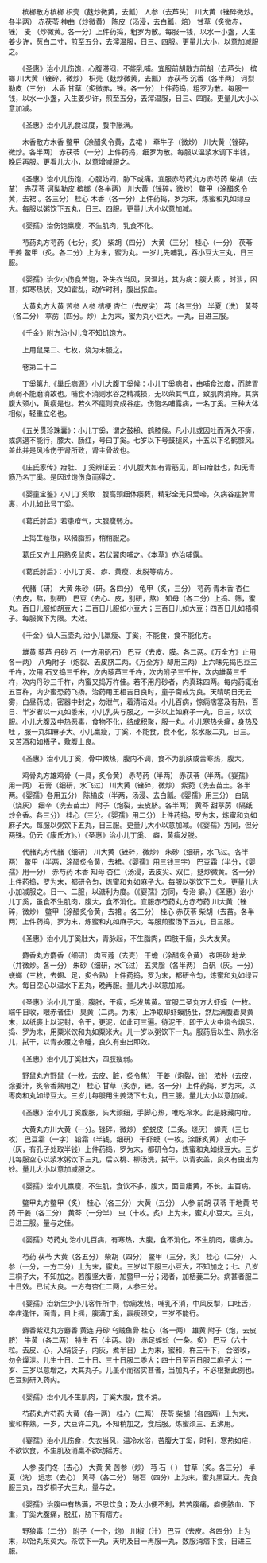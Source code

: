 <!-- { "loadSidebar": true } -->
　　槟榔散方槟榔 枳壳（麸炒微黄，去瓤） 人参（去芦头） 川大黄（锉碎微炒。各半两） 赤茯苓 神曲（炒微黄） 陈皮（汤浸，去白瓤，焙） 甘草（炙微赤，锉） 麦 （炒微黄。各一分）上件药捣，粗罗为散。每服一钱，以水一小盏，入生姜少许，葱白二寸，煎至五分，去滓温服，日三、四服。更量儿大小，以意加减服之。

　　《圣惠》治小儿伤饱，心腹滞闷，不能乳哺。宜服前胡散方前胡（去芦头） 槟榔 川大黄（锉碎，微炒） 枳壳（麸炒微黄，去瓤） 赤茯苓 沉香（各半两） 诃梨勒皮（三分） 木香 甘草（炙微赤，锉。各一分）上件药捣，粗罗为散。每服一钱，以水一小盏，入生姜少许，煎至五分，去滓温服，日三、四服。更量儿大小以意加减。

　　《圣惠》治小儿乳食过度，腹中胀满。

　　木香散方木香 鳖甲（涂醋炙令黄，去裙 ） 牵牛子（微炒） 川大黄（锉碎，微炒。各半两） 赤茯苓（一分）上件药捣，细罗为散。每服以温浆水调下半钱，晚后再服。更看儿大小，以意增减服之。

　　《圣惠》治小儿伤饱，心腹妨闷，胁下或痛。宜服赤芍药丸方赤芍药 柴胡（去苗） 赤茯苓 诃梨勒皮 槟榔（各半两） 川大黄（锉碎，微炒） 鳖甲（涂醋炙令黄，去裙 。各三分） 桂心 木香（各一分）上件药捣，罗为末，炼蜜和丸如绿豆大。每服以粥饮下五丸，日三、四服。更量儿大小以意加减。

　　《婴孺》治伤饱羸瘦，不生肌肉，乳食不化。

　　芍药丸方芍药（七分，炙） 柴胡（四分） 大黄（三分） 桂心（一分） 茯苓 干姜 鳖甲（炙。各二分）上为末，蜜为丸。一岁儿先哺乳，吞小豆大三丸，日三服。

　　《婴孺》治少小伤食苦饱，卧失衣当风，居温地，其为病：腹大膨 ，时泄，困甚，如寒热状，又如霍乱，动作时利，腹出脓血。

　　大黄丸方大黄 苦参 人参 桔梗 杏仁（去皮尖） 芎（各三分） 半夏（洗） 黄芩（各二分） 葶苈（四分。炒）上为末，蜜为丸小豆大。一丸，日进三服。

　　《千金》附方治小儿食不知饥饱方。

　　上用鼠屎二、七枚，烧为末服之。

　　卷第二十二

　　丁奚第九《巢氏病源》小儿大腹丁奚候：小儿丁奚病者，由哺食过度，而脾胃尚弱不能磨消故也。哺食不消则水谷之精减损，无以荣其气血，致肌肉消瘠。其病腹大颈小，黄瘦是也。若久不瘥则变成谷症。伤饱名哺露病，一名丁奚。三种大体相似，轻重立名也。

　　《五关贯珍珠囊》：小儿丁奚，谓之鼓槌、鹤膝候。凡小儿或因吐而泻久不瘥，或病退不能行，膝大、肠红，号曰丁奚。七岁以下号鼓槌风，十五以下名鹤膝风。盖此并是风冷伤于肾所致，肾主骨故也。

　　《庄氏家传》疳肚、丁奚辨证云：小儿腹大如有青筋见，即曰疳肚也，如无青筋乃名丁奚。是因过饱伤食而得之。

　　《婴童宝鉴》小儿丁奚歌：腹高颈细体痿蕤，精彩全无只爱啼，久病谷症脾胃裹，小儿如此号丁奚。

　　《葛氏肘后》若患疳气，大腹瘦弱方。

　　上捣生薤根，以猪脂煎，稍稍服之。

　　葛氏又方上用熟炙鼠肉，若伏翼肉哺之。《本草》亦治哺露。

　　《葛氏肘后》：小儿丁奚、 癖、黄瘦、发脱等病方。

　　代赭（研） 大黄 朱砂（研。各四分） 龟甲（炙，三分） 芍药 青木香 杏仁（去皮，熬，别研） 巴豆（去心、皮，别研，熬） 知母（各二分）上捣、筛，蜜丸。百日儿服如胡豆大；二百日儿服如小豆大；三百日儿如大豆；四百日儿如梧桐子。每服微下为限。大效。

　　《千金》仙人玉壶丸 治小儿羸瘦、丁奚，不能食，食不能化方。

　　雄黄 藜芦 丹砂 石（一方用矾石） 巴豆（去皮、膜。各二两。《万全方》止用各一两） 八角附子（炮裂、去皮脐二两。《万全方》却用三两）上六味先捣巴豆三千杵，次用 石又捣三千杵，次内藜芦三千杵，次内附子三千杵，次内雄黄三千杵，次内丹砂三千杵，内蜜又捣万杵佳。若不用丹砂者，内真珠四两。每内药辄治五百杵，内少蜜恐药飞扬。治药用王相吉日良时，童子斋戒为良。天晴明日无云雾，白昼药成，密器中封之，勿泄气，着清洁处。小儿百病，惊痫痞塞及有热，百日、半岁者以一丸如黍米，小儿乳头与服之。一岁以上如麻子一丸，日三，以饮服。小儿大腹及中热恶毒，食物不化，结成积聚，服一丸。小儿寒热头痛，身热及吐 ，服一丸如麻子大。小儿羸瘦，丁奚，不能食，食不化，浆水服二丸，日三。又苦酒和如梧子，敷腹上良。

　　《圣惠》治小儿丁奚，骨中微热，腹内不调，食不为肌肤或苦寒热，腹大。

　　鸡骨丸方雄鸡骨（一具，炙令黄） 赤芍药（半两） 赤茯苓（半两。《婴孺》用一两） 石膏（细研，水飞过） 川大黄（锉碎，微炒） 紫菀（洗去苗土。各半两。《婴孺》各用五分） 陈橘皮（半两，汤浸、去白瓤。《婴孺》用三分） 白矾（烧灰） 细辛（洗去苗土） 附子（炮裂，去皮脐。各半两） 黄芩 甜葶苈（隔纸炒令香。各三分） 桂心（三分。《婴孺》用二分）上件药捣，罗为末，炼蜜和丸如麻子大。每服以粥饮下五丸，日三服。更量儿大小以意加减。（《婴孺》方同，但分两殊。仍云《康氏方》。）《圣惠》治小儿丁奚、 癖，黄瘦发脱。

　　代赭丸方代赭（细研） 川大黄（锉碎，微炒） 朱砂（细研，水飞过。各半两） 鳖甲（半两，涂醋炙令黄，去裙。《婴孺》用三钱三字） 巴豆霜（半分，《婴孺》用一分） 赤芍药 木香 知母 杏仁（汤浸，去皮尖、双仁，麸炒微黄。各一分）上件药捣，罗为末，都研令匀，炼蜜和丸如麻子大。每服以粥饮下二丸。更量儿大小加减服之。日一、二服，以溏利为度。（《婴孺》方同，专治 癖。）《圣惠》治小儿丁奚，虽食不生肌肉，腹大，食不消化。宜服赤芍药丸方赤芍药 川大黄（锉碎，微炒） 鳖甲（涂醋炙令黄，去裙 。各三分） 桂心 赤茯苓 柴胡（去苗。各半两）上件药捣，罗为末，炼蜜和丸如麻子大。每服煎蜜汤下五丸，日三服。

　　《圣惠》治小儿丁奚肚大，青脉起，不生脂肉，四肢干瘦，头大发黄。

　　麝香丸方麝香（细研） 肉豆蔻（去壳） 干蟾（涂醋炙令黄） 夜明砂 地龙（并微炒。各一分） 朱砂（细研，水飞过） 五灵脂（各半两） 白矾（灰。一分） 蜣螂（三枚，去翅、足，炙令熟）上件药捣，罗为末，都研令匀，炼蜜和丸如绿豆大。每日空心以温水下五丸，晚再服。量儿大小以意加减。

　　《圣惠》治小儿丁奚，腹胀，干瘦，毛发焦黄。宜服二圣丸方大虾蟆（一枚。端午日收，眼赤者佳） 臭黄（二两。为末）上净取却虾蟆肠肚，然后满腹着臭黄末，以纸裹上以泥封，令干，更泥，如此可三遍。待泥干，即于大火中烧令烟尽，捣、罗为末，用粟米饮和丸如粟米大。儿一岁以粥饮下一丸。服药后以生、熟水浴儿，拭干，以青衣覆之令睡，良久有虫出即效。

　　《圣惠》治小儿丁奚肚大，四肢瘦弱。

　　野鼠丸方野鼠（一枚。去皮、脏，炙令焦） 干姜（炮裂，锉） 浓朴（去皮，涂姜汁，炙令香熟用之） 桂心 甘草（炙赤，锉。各一分）上件药捣，罗为末，以枣肉和丸如绿豆大。三岁儿每服用生姜汤下七丸，日三服。量儿大小以意加减。

　　《圣惠》治小儿丁奚腹胀，头大颈细，手脚心热，唯吃冷水。此是脉藏内疳。

　　大黄丸方川大黄（一分。锉碎，微炒） 蛇蜕皮（二条。烧灰） 蝉壳（三七枚） 巴豆霜（一字） 铅霜（半钱，细研） 干虾蟆（一枚。涂酥炙黄） 皮巾子（灰，有孔子处取半钱）上件药捣，罗为末，都研令匀，炼蜜和丸如绿豆大。三岁儿每服空心以浆水粥饮下三丸，后以桃、柳汤洗，拭干。以青衣盖，良久有虫出为妙。量儿大小以意加减服之。

　　《婴孺》治小儿羸瘦，不生肌，食饮不多，腹大，面目痿黄，不长。主百病。

　　鳖甲丸方鳖甲（炙） 桂心（各三分） 大黄（五分） 人参 前胡 茯苓 干地黄 芍药 干姜（各二分） 黄芩（一分半） 虫（十枚。炙）上为末，蜜丸小豆大。三丸，日进三服。量与之佳。

　　《婴孺》芍药丸 治小儿百病，有寒热，大腹，食不消化，不生肌肉，痿痹方。

　　芍药 茯苓 大黄（各五分） 柴胡（四分） 鳖甲（三分，炙） 桂心（二分） 人参（一分，一方二分）上为末，蜜丸。三岁以下服三小豆大，不知加之；七、八岁三桐子大，不知加之。若腹坚大者，加鳖甲一分；渴者，加栝蒌二分。病甚者服二十日效。已试大良。一方有杏仁二两，人参三分。

　　《婴孺》治新生少小儿客忤所中，惊痫发热，哺乳不消，中风反掣，口吐舌，卒疰逢忤，面青，目上摇，腹满丁奚，羸瘦颈交，三岁不能行。

　　麝香紫双丸方麝香 黄连 丹砂 乌贼鱼骨 桂心（各一两） 雄黄 附子（炮，去皮脐） 牛黄（各二两） 特生 石（半两。烧） 赤足蜈蚣（一条。炙） 巴豆（六十粒。去皮、心，入绢袋子，内灰，煮半日）上为末，蜜和，杵三千下， 合密收，勿令燥泄。儿生十日、二十日、三十日服二黍大；四十日至百日服二麻子大；一岁、三岁以意增之，大其丸子。儿虽小而宿实甚者，当加丸子，不必根据此例也。巴豆别研入药内。

　　《婴孺》治小儿不生肌肉，丁奚大腹，食不消。

　　芍药丸方芍药 大黄（各一两） 桂心（二两） 茯苓 柴胡（各四两）上为末，蜜和杵熟。一岁，大豆许二丸，不知稍加之，食后服。炼蜜须三、五沸用。

　　《婴孺》治小儿伤食，失衣当风，温冷水浴，苦腹大丁奚，时利，寒热如疟，不欲饮食，不生肌及消羸不欲动摇方。

　　人参 麦门冬（去心） 大黄 黄 苦参（炒） 芎 石（ ） 甘草（炙。各三分） 半夏（洗） 远志（去心） 黄芩（各二分） 硝石（四分）上为末，蜜丸黑豆大。先食服三丸，四岁桐子大三丸，量与之。

　　《婴孺》治腹中有热满，不思饮食；及大小便不利，若苦腹痛，癖便脓血、下重，丁奚大腹痛，脱肛，胁下有痞方。

　　野狼毒（二分） 附子（一个，炮） 川椒（汁） 巴豆（去皮。各四分）上为末，以饴丸茱萸大。茶饮下一丸，天明及日一再服一丸，数服消痞下食，日进三服。

